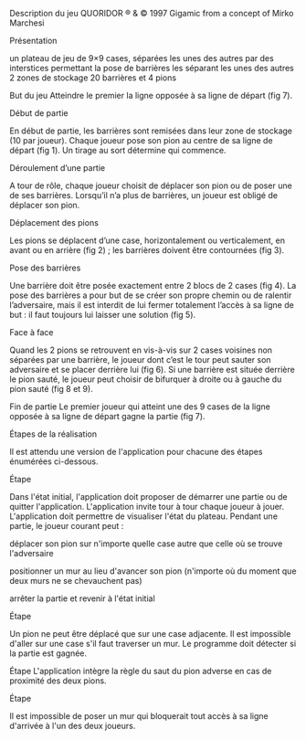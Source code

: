 
Description du jeu
QUORIDOR
® & © 1997 Gigamic from a concept of Mirko Marchesi

Présentation

un plateau de jeu de 9×9 cases, séparées les unes des autres par des interstices permettant la pose de barrières les séparant les unes des autres
2 zones de stockage
20 barrières et 4 pions

But du jeu
Atteindre le premier la ligne opposée à sa ligne de départ (fig 7). 

Début de partie

En début de partie, les barrières sont remisées dans leur zone de stockage (10 par joueur).
Chaque joueur pose son pion au centre de sa ligne de départ (fig 1).
Un tirage au sort détermine qui commence. </p>

Déroulement d’une partie

A tour de rôle, chaque joueur choisit de déplacer son pion ou de poser une de ses barrières.
Lorsqu’il n’a plus de barrières, un joueur est obligé de déplacer son pion. 

Déplacement des pions

Les pions se déplacent d’une case, horizontalement ou verticalement, en avant ou en arrière (fig 2) ; les
barrières doivent être contournées (fig 3). 

Pose des barrières

Une barrière doit être posée exactement entre 2 blocs de 2 cases (fig 4).
La pose des barrières a pour but de se créer son propre chemin ou de ralentir l’adversaire, mais il est
interdit de lui fermer totalement l’accès à sa ligne de but : il faut toujours lui laisser une solution (fig
5). 

Face à face

Quand les 2 pions se retrouvent en vis-à-vis sur 2 cases voisines non séparées par une barrière, le
joueur dont c’est le tour peut sauter son adversaire et se placer derrière lui (fig 6).
Si une barrière est située derrière le pion sauté, le joueur peut choisir de bifurquer à droite ou à
gauche du pion sauté (fig 8 et 9). 

Fin de partie
Le premier joueur qui atteint une des 9 cases de la ligne opposée à sa ligne de départ gagne la partie
(fig 7). 

Étapes de la réalisation

Il est attendu une version de l'application pour chacune des étapes énumérées ci-dessous.

Étape

Dans l'état initial, l'application doit proposer de démarrer une partie ou de quitter l'application.
L'application invite tour à tour chaque joueur à jouer.
L'application doit permettre de visualiser l'état du plateau.
Pendant une partie, le joueur courant peut :

déplacer son pion sur n'importe quelle case autre que celle où se trouve l'adversaire

positionner un mur au lieu d'avancer son pion (n'importe où du moment que deux murs ne se
chevauchent pas)

arrêter la partie et revenir à l'état initial

Étape 

Un pion ne peut être déplacé que sur une case adjacente.
Il est impossible d'aller sur une case s'il faut traverser un mur.
Le programme doit détecter si la partie est gagnée.

Étape 
L'application intègre la règle du saut du pion adverse en cas de proximité des deux pions.

Étape 

Il est impossible de poser un mur qui bloquerait tout accès à sa ligne d'arrivée à l'un des deux joueurs.
